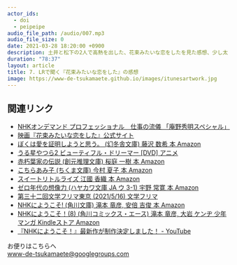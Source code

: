 ```yaml
---
actor_ids:
  - doi
  - peipeipe
audio_file_path: /audio/007.mp3
audio_file_size: 0
date: 2021-03-28 18:20:00 +0900
description: 土井と松下の2人で高熱を出した、花束みたいな恋をしたを見た感想、少し太った、について話しました。
duration: "78:37"
layout: article
title: 7. LRで聞く『花束みたいな恋をした』の感想
image: https://www-de-tsukamaete.github.io/images/itunesartwork.jpg
---
```



## 関連リンク
- [NHKオンデマンド プロフェッショナル　仕事の流儀 「庵野秀明スペシャル」](https://www.nhk-ondemand.jp/goods/G2021113018SA000/index.html)
- [映画『花束みたいな恋をした』公式サイト](https://hana-koi.jp/)
- [ぼくは愛を証明しようと思う。 (幻冬舎文庫)  藤沢 数希 本    Amazon](https://www.amazon.co.jp/dp/4344427262)
- [うる星やつら2 ビューティフル・ドリーマー [DVD]  アニメ](https://www.amazon.co.jp/dp/B00006C1W0)
- [赤朽葉家の伝説 (創元推理文庫)  桜庭 一樹 本    Amazon](https://www.amazon.co.jp/dp/4488472028)
- [こちらあみ子 (ちくま文庫)  今村 夏子 本    Amazon](https://www.amazon.co.jp/dp/4480431829)
- [スイートリトルライズ  江國 香織 本    Amazon](https://www.amazon.co.jp/dp/4344004884)
- [ゼロ年代の想像力 (ハヤカワ文庫 JA ウ 3-1)  宇野 常寛 本    Amazon](https://www.amazon.co.jp/dp/4150310475)
- [第三十二回文学フリマ東京 (2021/5/16)  文学フリマ](https://bunfree.net/event/tokyo32/)
- [NHKにようこそ! (角川文庫)  滝本 竜彦, 安倍 吉俊 本    Amazon](https://www.amazon.co.jp/dp/4043747020)
- [NHKにようこそ！(8) (角川コミックス・エース)  滝本 竜彦, 大岩 ケンヂ  少年マンガ  Kindleストア  Amazon](https://www.amazon.co.jp/dp/B0093G8Z6S)
- [『NHKにようこそ！』最新作が制作決定しました！ - YouTube](https://www.youtube.com/watch?v=C53Wwz60fdA)


お便りはこちらへ<br/>
www-de-tsukamaete@googlegroups.com
